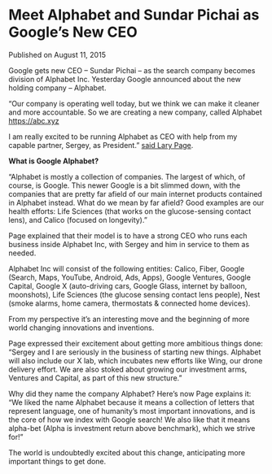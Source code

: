 # Meet Alphabet and Sundar Pichai as Google&#8217;s New CEO

Published on August 11, 2015

Google gets new CEO – Sundar Pichai – as the search company becomes division of Alphabet Inc. Yesterday Google announced about the new holding company – Alphabet.

“Our company is operating well today, but we think we can make it cleaner and more accountable. So we are creating a new company, called Alphabet <https://abc.xyz>

I am really excited to be running Alphabet as CEO with help from my capable partner, Sergey, as President.” [said Lary Page](https://googleblog.blogspot.com.es/2015/08/google-alphabet.html).

**What is Google Alphabet?**

“Alphabet is mostly a collection of companies. The largest of which, of course, is Google. This newer Google is a bit slimmed down, with the companies that are pretty far afield of our main internet products contained in Alphabet instead. What do we mean by far afield? Good examples are our health efforts: Life Sciences (that works on the glucose-sensing contact lens), and Calico (focused on longevity).”

Page explained that their model is to have a strong CEO who runs each business inside Alphabet Inc, with Sergey and him in service to them as needed.

Alphabet Inc will consist of the following entities: Calico, Fiber, Google (Search, Maps, YouTube, Android, Ads, Apps), Google Ventures, Google Capital, Google X (auto-driving cars, Google Glass, internet by balloon, moonshots), Life Sciences (the glucose sensing contact lens people), Nest (smoke alarms, home camera, thermostats & connected home devices).

From my perspective it’s an interesting move and the beginning of more world changing innovations and inventions.

Page expressed their excitement about getting more ambitious things done: “Sergey and I are seriously in the business of starting new things. Alphabet will also include our X lab, which incubates new efforts like Wing, our drone delivery effort. We are also stoked about growing our investment arms, Ventures and Capital, as part of this new structure.”

Why did they name the company Alphabet? Here’s now Page explains it: “We liked the name Alphabet because it means a collection of letters that represent language, one of humanity’s most important innovations, and is the core of how we index with Google search! We also like that it means alpha-bet (Alpha is investment return above benchmark), which we strive for!”

The world is undoubtedly excited about this change, anticipating more important things to get done.
